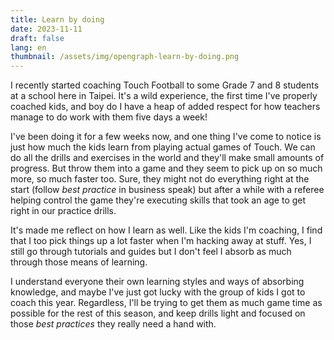 ```yaml
---
title: Learn by doing
date: 2023-11-11
draft: false
lang: en
thumbnail: /assets/img/opengraph-learn-by-doing.png
---
```


I recently started coaching Touch Football to some Grade 7 and 8 students at a school here in Taipei. It's a wild experience, the first time I've properly coached kids, and boy do I have a heap of added respect for how teachers manage to do work with them five days a week!

I've been doing it for a few weeks now, and one thing I've come to notice is just how much the kids learn from playing actual games of Touch. We can do all the drills and exercises in the world and they'll make small amounts of progress. But throw them into a game and they seem to pick up on so much more, so much faster too. Sure, they might not do everything right at the start (follow _best practice_ in business speak) but after a while with a referee helping control the game they're executing skills that took an age to get right in our practice drills.

It's made me reflect on how I learn as well. Like the kids I'm coaching, I find that I too pick things up a lot faster when I'm hacking away at stuff. Yes, I still go through tutorials and guides but I don't feel I absorb as much through those means of learning.

I understand everyone their own learning styles and ways of absorbing knowledge, and maybe I've just got lucky with the group of kids I got to coach this year. Regardless, I'll be trying to get them as much game time as possible for the rest of this season, and keep drills light and focused on those _best practices_ they really need a hand with.
